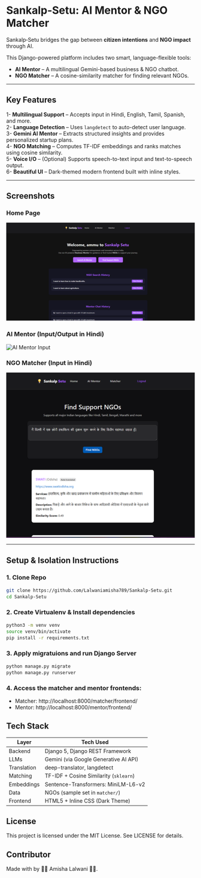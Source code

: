# Sankalp‑Setu: AI Mentor & NGO Matcher

Sankalp‑Setu bridges the gap between **citizen intentions** and **NGO impact** through AI.

This Django-powered platform includes two smart, language-flexible tools:
- **AI Mentor** – A multilingual Gemini-based business & NGO chatbot.
- **NGO Matcher** – A cosine-similarity matcher for finding relevant NGOs.

---

## Key Features

1- **Multilingual Support** – Accepts input in Hindi, English, Tamil, Spanish, and more.  
2- **Language Detection** – Uses `langdetect` to auto-detect user language.  
3- **Gemini AI Mentor** – Extracts structured insights and provides personalized startup plans.  
4- **NGO Matching** – Computes TF-IDF embeddings and ranks matches using cosine similarity.  
5- **Voice I/O** – (Optional) Supports speech-to-text input and text-to-speech output.  
6- **Beautiful UI** – Dark-themed modern frontend built with inline styles.

---

## Screenshots

### Home Page
![Home Page](images/homepage.png)

### AI Mentor (Input/Output in Hindi)
![AI Mentor Input](images/mentor_input.png)

### NGO Matcher (Input in Hindi)
![Matcher Input](images/matcher_input.png)

---

## Setup & Isolation Instructions

### 1. Clone Repo
```bash
git clone https://github.com/Lalwaniamisha789/Sankalp-Setu.git
cd Sankalp-Setu
```

### 2. Create Virtualenv & Install dependencies
```bash
python3 -m venv venv
source venv/bin/activate
pip install -r requirements.txt
```

### 3. Apply migratuions and run Django Server
```bash
python manage.py migrate
python manage.py runserver
```
### 4. Access the matcher and mentor frontends:
   - Matcher: http://localhost:8000/matcher/frontend/
   - Mentor: http://localhost:8000/mentor/frontend/

## Tech Stack 
| Layer       | Tech Used                              |
| ----------- | -------------------------------------- |
| Backend     | Django 5, Django REST Framework        |
| LLMs        | Gemini (via Google Generative AI API)  |
| Translation | deep-translator, langdetect            |
| Matching    | TF-IDF + Cosine Similarity (`sklearn`) |
| Embeddings  | Sentence-Transformers: MiniLM-L6-v2    |
| Data        | NGOs (sample set in `matcher/`)        |
| Frontend    | HTML5 + Inline CSS (Dark Theme)        |


## License
This project is licensed under the MIT License. See LICENSE for details.

## Contributor 
Made with by 🩷🩷 Amisha Lalwani 🩷🩷.
